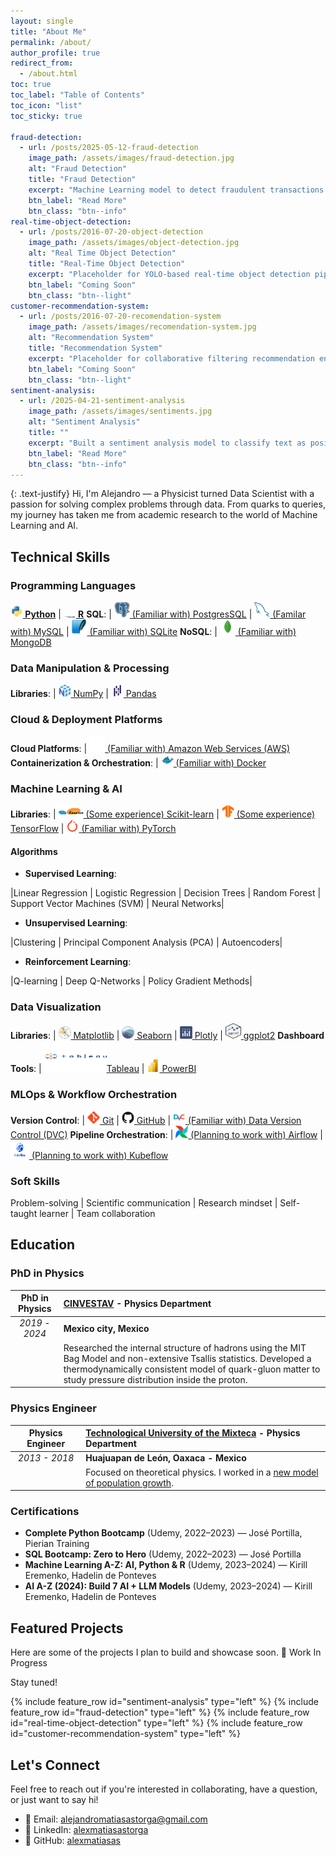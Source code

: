 ```yaml
---
layout: single
title: "About Me"
permalink: /about/
author_profile: true
redirect_from:
  - /about.html
toc: true
toc_label: "Table of Contents"
toc_icon: "list"
toc_sticky: true

fraud-detection:
  - url: /posts/2025-05-12-fraud-detection
    image_path: /assets/images/fraud-detection.jpg
    alt: "Fraud Detection"
    title: "Fraud Detection"
    excerpt: "Machine Learning model to detect fraudulent transactions using ensemble methods."
    btn_label: "Read More"
    btn_class: "btn--info"
real-time-object-detection:
  - url: /posts/2016-07-20-object-detection
    image_path: /assets/images/object-detection.jpg
    alt: "Real Time Object Detection"
    title: "Real-Time Object Detection"
    excerpt: "Placeholder for YOLO-based real-time object detection pipeline on video streams."
    btn_label: "Coming Soon"
    btn_class: "btn--light"
customer-recommendation-system:
  - url: /posts/2016-07-20-recomendation-system
    image_path: /assets/images/recomendation-system.jpg
    alt: "Recommendation System"
    title: "Recommendation System"
    excerpt: "Placeholder for collaborative filtering recommendation engine."
    btn_label: "Coming Soon"
    btn_class: "btn--light"
sentiment-analysis:
  - url: /2025-04-21-sentiment-analysis
    image_path: /assets/images/sentiments.jpg
    alt: "Sentiment Analysis"
    title: ""
    excerpt: "Built a sentiment analysis model to classify text as positive or negative, useful for customer feedback and social media analysis."
    btn_label: "Read More"
    btn_class: "btn--info"
---
```

{: .text-justify}
Hi, I'm Alejandro — a Physicist turned Data Scientist with a passion for solving complex problems through data. From quarks to queries, my journey has taken me from academic research to the world of Machine Learning and AI.

## <i class="fa fa-cog" aria-hidden="true"></i> Technical Skills

### Programming Languages

**[<img src="/assets/images/tech/Python.svg" alt="Python" width=20 height=20> Python](https://www.python.org)** | **[<img src="/assets/images/tech/R.svg" alt="R" width=20 height=2> R](https://www.r-project.org)** 
**<i class="fa-solid fa-database"></i> SQL**: | [<img src="/assets/images/tech/PostgresSQL.svg" alt="PostgresSQL" width=25 height=25> (Familiar with) PostgresSQL](https://www.postgresql.org) | [<img src="/assets/images/tech/MySQL.svg" alt="MySQL" width=25 height=25> (Familar with) MySQL](https://www.mysql.com) | [<img src="/assets/images/tech/SQLite.svg" alt="SQLite" width=25 height=25> (Familiar with) SQLite](https://www.sqlite.org) 
**<i class="fa fa-table" aria-hidden="true"></i> NoSQL**: | [<img src="/assets/images/tech/MongoDB.svg" alt="MongoDB" width=25 height=25> (Familiar with) MongoDB](http://www.mongodb.org) 


<!--| **[<img src="/assets/images/tech/cpp_logo.svg" alt="c_pp" width=20 height=20> C++](https://learn.microsoft.com/en-us/cpp/)** | **[<img src="/assets/images/tech/Java.svg" alt="Java" width=20 height=20> Java](https://www.java.com/)**  # | Cassandra | SQL Server -->

### Data Manipulation & Processing

**Libraries**: | [<img src="/assets/images/tech/NumPy.svg" alt="NumPy" width=20 height=20> NumPy](https://numpy.org) | [<img src="/assets/images/tech/Pandas.svg" alt="Pandas" width=20 height=20> Pandas](https://pandas.pydata.org)

<!--| [<img src="/assets/images/tech/dask-seeklogo.svg" alt="Dask" width=20 height=20> Dask](https://www.dask.org) | [<img src="/assets/images/tech/dbplyr.svg" alt="dplyr" width=20 height=20> dplyr](https://dplyr.tidyverse.org)
**Big Data Tools**:   [<img src="/assets/images/tech/Apache Spark.svg" alt="Apache Spark" width=20 height=20> Apache Spark](https://spark.apache.org) | [<img src="/assets/images/tech/Apache Hadoop.svg" alt="Apache Hadoop" width=25 height=25> Hadoop](https://hadoop.apache.org)| -->

### Cloud & Deployment Platforms

**Cloud Platforms**: | [<img src="/assets/images/tech/AWS.svg" alt="AWS" width=25 height=25>  (Familiar with) Amazon Web Services (AWS)](https://aws.amazon.com) 
**Containerization & Orchestration**: | [<img src="/assets/images/tech/Docker.svg" alt="Docker" width=20 height=20> (Familiar with) Docker](https://www.docker.com) 

<!-- [<img src="/assets/images/tech/Google Cloud.svg" alt="Google Cloud Platform" width=20 height=20> Google Cloud Platform (GCP)](https://cloud.google.com) || [<img src="/assets/images/tech/Azure.svg" alt="Microsoft Azure" width=20 height=20> Microsoft Azure](https://azure.microsoft.com/)  # **ML Serving** | TensorFlow Serving
 **ML Platforms**: | 

 **ML Platforms**: | [<img src="/assets/images/tech/SageMaker.svg" alt="AWS SageMaker" width=20 height=20> AWS SageMaker](https://aws.amazon.com/es/sagemaker/)  | [<img src="/assets/images/tech/Kubernetes.svg" alt="Kubernetes" width=20 height=20> Kubernetes](https://kubernetes.io)
 **ML Serving**: | [<img src="/assets/images/tech/Flask.svg" alt="Flask" width=20 height=20> Flask](https://flask.palletsprojects.com/en/stable/)  | [<img src="/assets/images/tech/Streamlit.svg" alt="Streamlit" width=20 height=20> Streamlit](https://streamlit.io) | [<img src="/assets/images/tech/FastAPI.svg" alt="FastAPI" width=20 height=20> FastAPI](https://fastapi.tiangolo.com) 
 Google Cloud AI-->


### Machine Learning & AI

**Libraries**: | [<img src="/assets/images/tech/scikit-learn.svg" alt="Scikit-learn" width=40 height=20> (Some experience) Scikit-learn](https://scikit-learn.org/) | [<img src="/assets/images/tech/TensorFlow.svg" alt="Tensor-Flow" width=20 height=20> (Some experience) TensorFlow](https://www.tensorflow.org/) | [<img src="/assets/images/tech/PyTorch.svg" alt="PyTorch" width=20 height=20> (Familiar with) PyTorch](https://pytorch.org/)

#### Algorithms

- **Supervised Learning**:

|Linear Regression | Logistic Regression | Decision Trees | Random Forest | Support Vector Machines (SVM) | Neural Networks|

- **Unsupervised Learning**:

|Clustering | Principal Component Analysis (PCA) | Autoencoders|

- **Reinforcement Learning**:

|Q-learning | Deep Q-Networks | Policy Gradient Methods|

### Data Visualization

**Libraries**: | [<img src="/assets/images/tech/Matplotlib.svg" alt="Matplotlib" width=20 height=20> Matplotlib](https://matplotlib.org) | [<img src="/assets/images/tech/Seaborn.svg" alt="Seaborn" width=20 height=20> Seaborn](https://seaborn.pydata.org) | [<img src="/assets/images/tech/Ploty.svg" alt="Plotly" width=20 height=20> Plotly](https://plotly.com) | [<img src="/assets/images/tech/ggplot2.svg" alt="ggplot2" width=25 height=25> ggplot2](https://ggplot2.tidyverse.org)
**Dashboard Tools**: | [<img src="/assets/images/tech/tableau-svgrepo-com.svg" alt="Tableau" width=100 height=50>Tableau](https://www.tableau.com/) | [<img src="/assets/images/tech/Power_BI.svg" alt="PowerBI" width=20 height=20> PowerBI](https://www.microsoft.com/en-us/power-platform/products/power-bi)

### MLOps & Workflow Orchestration

**Version Control**: | [<img src="/assets/images/tech/Git.svg" alt="Git" width=20 height=20> Git](https://git-scm.com) | [<img src="/assets/images/tech/GitHub.svg" alt="GitHub" width=20 height=20> GitHub](https://github.com) | [<img src="/assets/images/tech/dvc-svgrepo-com.svg" alt="Data Version Control (DVC)" width=20 height=20> (Familiar with) Data Version Control (DVC)](https://dvc.org)
**Pipeline Orchestration**: | [<img src="/assets/images/tech/Apache Airflow.svg" alt="Airflow" width=20 height=20> (Planning to work with) Airflow](https://airflow.apache.org) | [<img src="/assets/images/tech/kubeflow-seeklogo.svg" alt="Kubeflow" width=30 height=30> (Planning to work with) Kubeflow](https://www.kubeflow.org)

<!-- ## <i class="fa fa-bar-chart" aria-hidden="true"></i> Mathematical & Statistical Knowledge

- **Statistics**: Probability distributions, statistical inference, hypothesis testing, regression analysis
- **Mathematics**: Multivariate calculus, linear algebra, optimization techniques -->

### <i class="fa fa-user" aria-hidden="true"></i> Soft Skills
Problem-solving | Scientific communication | Research mindset | Self-taught learner | Team collaboration

## <i class="fa fa-graduation-cap" aria-hidden="true"></i> Education

### PhD in Physics

|**PhD in Physics** | [**CINVESTAV**](https://www.cinvestav.mx) - Physics Department|
|:---:|:---| 
|*2019 - 2024* | **Mexico city, Mexico**|
| |Researched the internal structure of hadrons using the MIT Bag Model and non-extensive Tsallis statistics. Developed a thermodynamically consistent model of quark-gluon matter to study pressure distribution inside the proton.|

### Physics Engineer

|**Physics Engineer** | [**Technological University of the Mixteca**](https://www.utm.mx) - Physics Department|
|:---:|:---| 
|*2013 - 2018* | **Huajuapan de León, Oaxaca - Mexico**|
| |Focused on theoretical physics. I worked in a [new model of population growth](http://jupiter.utm.mx/~bibliote/resultados2_se.php?rconsulta=datos&folio=13809&cadenal=Vermas&viene=0&stp=3&vp=0&tarch=1).|

### Certifications

- **Complete Python Bootcamp** (Udemy, 2022–2023) — José Portilla, Pierian Training
- **SQL Bootcamp: Zero to Hero** (Udemy, 2022–2023) — José Portilla
- **Machine Learning A-Z: AI, Python & R** (Udemy, 2023–2024) — Kirill Eremenko, Hadelin de Ponteves
- **AI A-Z (2024): Build 7 AI + LLM Models** (Udemy, 2023–2024) — Kirill Eremenko, Hadelin de Ponteves

## <i class="fas fa-project-diagram"></i> Featured Projects

Here are some of the projects I plan to build and showcase soon. 🚧 Work In Progress

Stay tuned!

{% include feature_row id="sentiment-analysis" type="left" %}
{% include feature_row id="fraud-detection" type="left" %}
{% include feature_row id="real-time-object-detection" type="left" %}
{% include feature_row id="customer-recommendation-system" type="left" %}


<!-- 
### Customer Segmentation for E-commerce
Applied clustering techniques to segment customers, enhancing targeted marketing strategies. This project involved **K-means Clustering** and **Principal Component Analysis (PCA)** for dimensionality reduction.

### Time Series Forecasting for Sales Data
Implemented a forecasting model using **ARIMA** and **LSTM** networks to predict sales and optimize inventory management. -->

## <i class="fas fa-paper-plane"></i> Let's Connect

Feel free to reach out if you're interested in collaborating, have a question, or just want to say hi!

- 📧 Email: [alejandromatiasastorga@gmail.com](mailto:alejandromatiasastorga@gmail.com)
- 💼 LinkedIn: [alexmatiasastorga](https://www.linkedin.com/in/alexmatiasastorga/)
- 🧪 GitHub: [alexmatiasas](https://github.com/alexmatiasas)